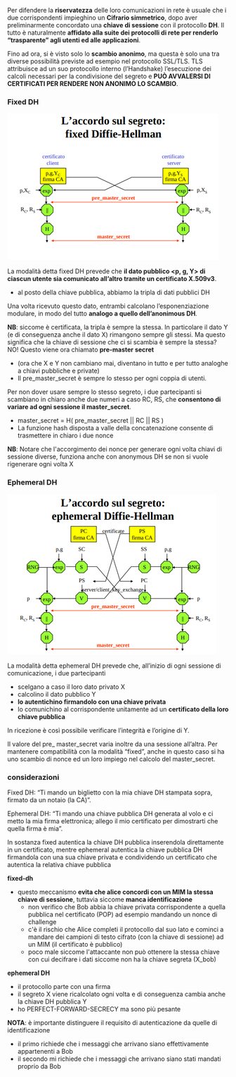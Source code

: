Per difendere la **riservatezza** delle loro comunicazioni in rete è usuale che i due corrispondenti impieghino un **Cifrario simmetrico**, dopo aver preliminarmente concordato una **chiave di sessione** con il protocollo **DH**. Il tutto è naturalmente **affidato alla suite dei protocolli di rete per renderlo “trasparente” agli utenti ed alle applicazioni**. 

Fino ad ora, si è visto solo lo **scambio anonimo**, ma questa è solo una tra diverse possibilità previste ad esempio nel protocollo SSL/TLS. TLS attribuisce ad un suo protocollo interno (l’Handshake) l’esecuzione dei calcoli necessari per la condivisione del segreto e **PUÒ AVVALERSI DI CERTIFICATI PER RENDERE NON ANONIMO LO SCAMBIO**. 


### Fixed DH
![alt text](img/fixed_dh.png)

La modalità detta fixed DH prevede che **il dato pubblico <p, g, Y> di ciascun utente sia comunicato all’altro tramite un certificato X.509v3**.
- al posto della chiave pubblica, abbiamo la tripla di dati pubblici DH 

Una volta ricevuto questo dato, entrambi calcolano l’esponenziazione modulare, in modo del tutto **analogo a quello dell’anonimous DH**.

**NB**: siccome è certificata, la tripla è sempre la stessa. In particolare il dato Y (e di conseguenza anche il dato X) rimangono sempre gli stessi. Ma questo significa che la chiave di sessione che ci si scambia è sempre la stessa? NO! Questo viene ora chiamato **pre-master secret**
- (ora che X e Y non cambiano mai, diventano in tutto e per tutto analoghe a chiavi pubbliche e private) 
- Il pre_master_secret è sempre lo stesso per ogni coppia di utenti.

Per non dover usare sempre lo stesso segreto, i due partecipanti si scambiano in chiaro anche due numeri a caso RC, RS, che **consentono di variare ad ogni sessione il master_secret**.
- master_secret = H( pre_master_secret || RC || RS )
- La funzione hash disposta a valle della concatenazione consente di trasmettere in chiaro i due nonce

**NB**: Notare che l'accorgimento dei nonce per generare ogni volta chiavi di sessione diverse, funziona anche con anonymous DH se non si vuole rigenerare ogni volta X


### Ephemeral DH
![alt text](img/ephemeral_dh.png)

La modalità detta ephemeral DH prevede che, all’inizio di ogni sessione di comunicazione, i due partecipanti 
- scelgano a caso il loro dato privato X
- calcolino il dato pubblico Y
- **lo autentichino firmandolo con una chiave privata**
- lo comunichino al corrispondente unitamente ad un **certificato della loro chiave pubblica**

In ricezione è così possibile verificare l’integrità e l’origine di Y.

Il valore del pre_ master_secret varia inoltre da una sessione all’altra. Per mantenere compatibilità con la modalità “fixed”, anche in questo caso si ha uno scambio di nonce ed un loro impiego nel calcolo del master_secret. 













### considerazioni
Fixed DH: “Ti mando un biglietto con la mia chiave DH stampata sopra, firmato da un notaio (la CA)”.

Ephemeral DH: “Ti mando una chiave pubblica DH generata al volo e ci metto la mia firma elettronica; allego il mio certificato per dimostrarti che quella firma è mia”.

In sostanza fixed autentica la chiave DH pubblica inserendola direttamente in un certificato, mentre ephemeral autentica la chiave pubblica DH firmandola con una sua chiave privata e condividendo un certificato che autentica la relativa chiave pubblica


**fixed-dh**
- questo meccanismo **evita che alice concordi con un MIM la stessa chiave di sessione**, tuttavia siccome **manca identificazione** 
    - non verifico che Bob abbia la chiave privata corrispondente a quella pubblica nel certificato (POP) ad esempio mandando un nonce di challenge
    - c'è il rischio che Alice completi il protocollo dal suo lato e cominci a mandare dei campioni di testo cifrato (con la chiave di sessione) ad un MIM (il certificato è pubblico)
    - poco male siccome l'attaccante non può ottenere la stessa chiave con cui decifrare i dati siccome non ha la chiave segreta (X_bob) 
   
**ephemeral DH**
- il protocollo parte con una firma
- il segreto X viene ricalcolato ogni volta e di conseguenza cambia anche la chiave DH pubblica Y 
- ho PERFECT-FORWARD-SECRECY ma sono più pesante

**NOTA**: è importante distinguere il requisito di autenticazione da quelle di identificazione
- il primo richiede che i messaggi che arrivano siano effettivamente appartenenti a Bob
- il secondo mi richiede che i messaggi che arrivano siano stati mandati proprio da Bob 